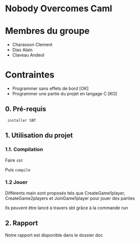 # Nobody Overcomes Caml #

# Membres du groupe #
 - Charasson Clement
 - Dias Alain
 - Claveau Andeol


# Contraintes #
 - Programmer sans effets de bord [OK]
 - Programmer une partie du projet en langage C [KO]

## 0. Pré-requis ##
     installer SBT
     
## 1. Utilisation du projet ##

### 1.1. Compilation  ###

   Faire
		```sbt```

   Puis
    ```compile```

### 1.2 Jouer ###

   Différents main sont proposés tels que CreateGame1player, CreateGame2players et JoinGame1player pour jouer des parties

Ils peuvent être lancé à travers sbt grâce à la commande run

## 2. Rapport ##

   Notre rapport est disponible dans le dossier doc
